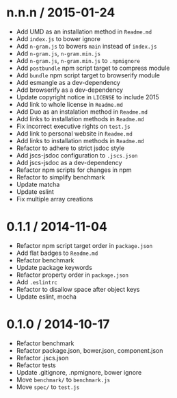 
n.n.n / 2015-01-24
==================

  * Add UMD as an installation method in `Readme.md`
  * Add `index.js` to bower ignore
  * Add `n-gram.js` to bowers `main` instead of `index.js`
  * Add `n-gram.js`, `n-gram.min.js`
  * Add `n-gram.js`, `n-gram.min.js` to `.npmignore`
  * Add `postbundle` npm script target to compress module
  * Add `bundle` npm script target to browserify module
  * Add esmangle as a dev-dependency
  * Add browserify as a dev-dependency
  * Update copyright notice in `LICENSE` to include 2015
  * Add link to whole license in `Readme.md`
  * Add Duo as an instalation method in `Readme.md`
  * Add links to installation methods in `Readme.md`
  * Fix incorrect executive rights on `test.js`
  * Add link to personal website in `Readme.md`
  * Add links to installation methods in `Readme.md`
  * Refactor to adhere to strict jsdoc style
  * Add jscs-jsdoc configuration to `.jscs.json`
  * Add jscs-jsdoc as a dev-dependency
  * Refactor npm scripts for changes in npm
  * Refactor to simplify benchmark
  * Update matcha
  * Update eslint
  * Fix multiple array creations

0.1.1 / 2014-11-04
==================

 * Refactor npm script target order in `package.json`
 * Add flat badges to `Readme.md`
 * Refactor benchmark
 * Update package keywords
 * Refactor property order in `package.json`
 * Add `.eslintrc`
 * Refactor to disallow space after object keys
 * Update eslint, mocha

0.1.0 / 2014-10-17
==================

 * Refactor benchmark
 * Refactor package.json, bower.json, component.json
 * Refactor .jscs.json
 * Refactor tests
 * Update .gitignore, .npmignore, bower ignore
 * Move `benchmark/` to `benchmark.js`
 * Move `spec/` to `test.js`

